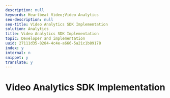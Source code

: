 ```yaml
---
description: null
keywords: Heartbeat Video;Video Analytics
seo-description: null
seo-title: Video Analytics SDK Implementation
solution: Analytics
title: Video Analytics SDK Implementation
topic: Developer and implementation
uuid: 27111d35-8284-4c4e-a666-5a21c1b89178
index: y
internal: n
snippet: y
translate: y
---
```


# Video Analytics SDK Implementation


